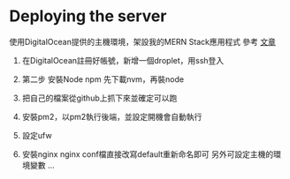 # Deploying the server
使用DigitalOcean提供的主機環境，架設我的MERN Stack應用程式
參考 [文章](https://gist.github.com/sjosephrw/5bc7efbf4c332070165c61dba253288d)

1. 在DigitalOcean註冊好帳號，新增一個droplet，用ssh登入

2. 第二步 安裝Node npm
先下載nvm，再裝node
3. 把自己的檔案從github上抓下來並確定可以跑
4. 安裝pm2，以pm2執行後端，並設定開機會自動執行
5. 設定ufw
6. 安裝nginx
nginx conf檔直接改寫default重新命名即可
另外可設定主機的環境變數
...

